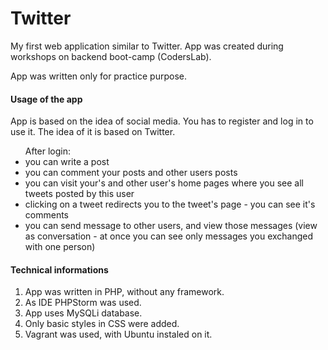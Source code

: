 # Twitter
<p>My first web application similar to Twitter. App was created during workshops on backend boot-camp (CodersLab).</p>
<p> App was written only for practice purpose.</p>

#### Usage of the app
<p>App is based on the idea of social media. You has to register and log in to use it. The idea of it is based on Twitter.
</p>
<ul>After login:
<li>you can write a post</li>
<li>you can comment your posts and other users posts</li>
<li>you can visit your's and other user's home pages where you see all tweets posted by this user</li>
<li>clicking on a tweet redirects you to the tweet's page - you can see it's comments</li>
<li>you can send message to other users, and view those messages (view as conversation - at once you can see only 
messages you exchanged with one person)</li>
</ul>

#### Technical informations
<p>
<ol>
<li>App was written in PHP, without any framework.</li>
<li>As IDE PHPStorm was used.</li>
<li>App uses MySQLi database.</li>
<li>Only basic styles in CSS were added.</li>
<li>Vagrant was used, with Ubuntu instaled on it.</li>
</ol>
</p>